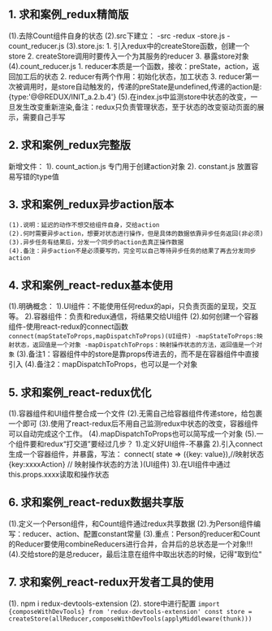 ## 1. 求和案例_redux精简版
  (1).去除Count组件自身的状态
  (2).src下建立：
      -src
        -redux
          -store.js
          -count_reducer.js
  (3).store.js:
    1. 引入redux中的createStore函数，创建一个store
    2. createStore调用时要传入一个为其服务的reducer
    3. 暴露store对象
  (4).count_reducer.js
    1. reducer本质是一个函数，接收：preState，action，返回加工后的状态
    2. reducer有两个作用：初始化状态，加工状态
    3. reducer第一次被调用时，是store自动触发的，传递的preState是undefined,传递的action是:{type:'@@REDUX/INIT_a.2.b.4'}
  (5).在index.js中监测store中状态的改变，一旦发生改变重新渲染<App />,备注：redux只负责管理状态，至于状态的改变驱动页面的展示，需要自己手写


## 2. 求和案例_redux完整版

  新增文件：
    1). count_action.js 专门用于创建action对象
    2). constant.js 放置容易写错的type值

## 3. 求和案例_redux异步action版本
    (1).说明：延迟的动作不想交给组件自身，交给action
    (2).何时需要异步action，想要对状态进行操作，但是具体的数据依靠异步任务返回(非必须)
    (3).异步任务有结果后，分发一个同步的action去真正操作数据
    (4).备注：异步action不是必须要写的，完全可以自己等待异步任务的结果了再去分发同步action
    
## 4. 求和案例_react-redux基本使用
  (1).明确概念：
    1).UI组件：不能使用任何redux的api，只负责页面的呈现，交互等。
    2).容器组件：负责和redux通信，将结果交给UI组件
  (2).如何创建一个容器组件-使用react-redux的connect函数
      ```
      connect(mapStateToProps,mapDispatchToProps)(UI组件)
        -mapStateToProps:映射状态，返回值是一个对象
        -mapDispatchToProps：映射操作状态的方法，返回值是一个对象
      ```
  (3).备注1：容器组件中的store是靠props传进去的，而不是在容器组件中直接引入
  (4).备注2：mapDispatchToProps，也可以是一个对象

## 5. 求和案例_react-redux优化
  (1).容器组件和UI组件整合成一个文件
  (2).无需自己给容器组件传递store，给<App/>包裹一个<Provider store={store}>即可
  (3).使用了react-redux后不用自己监测redux中状态的改变，容器组件可以自动完成这个工作。
  (4).mapDispatchToProps也可以简写成一个对象
  (5).一个组件要和redux“打交道”要经过几步？
    1).定义好UI组件-不暴露
    2).引入connect生成一个容器组件，并暴露，写法：
      connect(
        state => ({key: value}),//映射状态
        {key:xxxxAction} // 映射操作状态的方法
      )(UI组件)
    3).在UI组件中通过this.props.xxxx读取和操作状态

## 6. 求和案例_react-redux数据共享版
  (1).定义一个Person组件，和Count组件通过redux共享数据
  (2).为Person组件编写：reducer、action、配置constant常量
  (3).重点：Person的reducer和Count的Reducer要使用combineReducers进行合并，合并后的总状态是一个对象!!!
  (4).交给store的是总reducer，最后注意在组件中取出状态的时候，记得"取到位"

## 7. 求和案例_react-redux开发者工具的使用
  (1). npm i redux-devtools-extension
  (2). store中进行配置
    ```
    import {composeWithDevTools} from 'redux-devtools-extension'
    const store = createStore(allReducer,composeWithDevTools(applyMiddleware(thunk)))
    ```